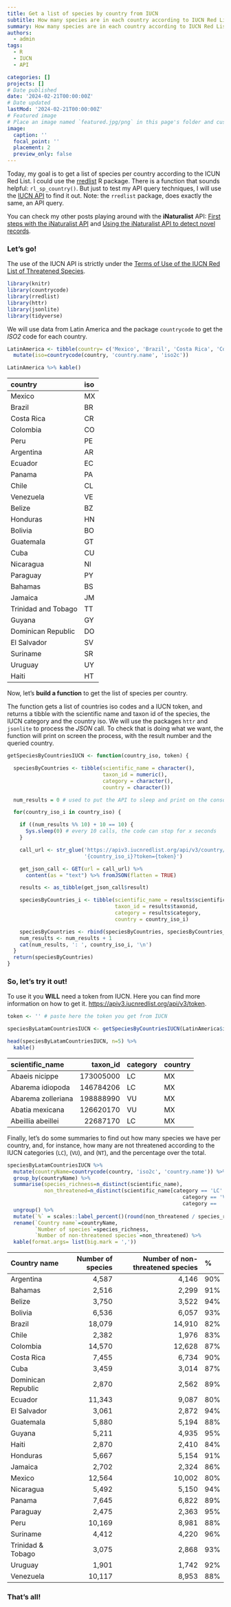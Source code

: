 ```yaml
---
title: Get a list of species by country from IUCN
subtitle: How many species are in each country according to IUCN Red List?
summary: How many species are in each country according to IUCN Red List?
authors:
  - admin
tags:
  - R
  - IUCN
  - API

categories: []
projects: []
# Date published
date: '2024-02-21T00:00:00Z'
# Date updated
lastMod: '2024-02-21T00:00:00Z'
# Featured image
# Place an image named `featured.jpg/png` in this page's folder and customize its options here.
image:
  caption: ''
  focal_point: ''
  placement: 2
  preview_only: false
---
```


Today, my goal is to get a list of species per country according to the
ICUN Red List. I could use the
[rredlist](https://docs.ropensci.org/rredlist) R package. There is a
function that sounds helpful: `rl_sp_country()`. But just to test my API
query techniques, I will use the [IUCN
API](https://apiv3.iucnredlist.org/api/v3/docs) to find it out. Note:
the `rredlist` package, does exactly the same, an API query.

You can check my other posts playing around with the **iNaturalist**
API: [First steps with the iNaturalist
API](https://flograttarola.com/post/inat_api/) and [Using the
iNaturalist API to detect novel
records](https://flograttarola.com/post/inat_api_new_records/).

### Let’s go!

The use of the IUCN API is strictly under the [Terms of Use of the IUCN
Red List of Threatened
Species](http://www.iucnredlist.org/info/terms-of-use).

``` r
library(knitr)
library(countrycode)
library(rredlist)
library(httr)
library(jsonlite)
library(tidyverse)
```

We will use data from Latin America and the package `countrycode` to get
the *ISO2* code for each country.

``` r
LatinAmerica <- tibble(country= c('Mexico', 'Brazil', 'Costa Rica', 'Colombia', 'Peru', 'Argentina', 'Ecuador', 'Panama', 'Chile', 'Venezuela', 'Belize', 'Honduras', 'Bolivia', 'Guatemala', 'Cuba', 'Nicaragua', 'Paraguay', 'Bahamas', 'Jamaica', 'Trinidad and Tobago', 'Guyana', 'Dominican Republic', 'El Salvador', 'Suriname', 'Uruguay', 'Haiti')) %>%
  mutate(iso=countrycode(country, 'country.name', 'iso2c'))

LatinAmerica %>% kable()
```

| country             | iso |
|:--------------------|:----|
| Mexico              | MX  |
| Brazil              | BR  |
| Costa Rica          | CR  |
| Colombia            | CO  |
| Peru                | PE  |
| Argentina           | AR  |
| Ecuador             | EC  |
| Panama              | PA  |
| Chile               | CL  |
| Venezuela           | VE  |
| Belize              | BZ  |
| Honduras            | HN  |
| Bolivia             | BO  |
| Guatemala           | GT  |
| Cuba                | CU  |
| Nicaragua           | NI  |
| Paraguay            | PY  |
| Bahamas             | BS  |
| Jamaica             | JM  |
| Trinidad and Tobago | TT  |
| Guyana              | GY  |
| Dominican Republic  | DO  |
| El Salvador         | SV  |
| Suriname            | SR  |
| Uruguay             | UY  |
| Haiti               | HT  |

Now, let’s **build a function** to get the list of species per country.

The function gets a list of countries iso codes and a IUCN token, and
returns a tibble with the scientific name and taxon id of the species,
the IUCN category and the country iso. We will use the packages `httr`
and `jsonlite` to process the *JSON* call. To check that is doing what
we want, the function will print on screen the process, with the result
number and the queried country.

``` r
getSpeciesByCountriesIUCN <- function(country_iso, token) {

  speciesByCountries <- tibble(scientific_name = character(),
                               taxon_id = numeric(),
                               category = character(),
                               country = character())

  num_results = 0 # used to put the API to sleep and print on the console the num

  for(country_iso_i in country_iso) {  

    if ((num_results %% 10) + 10 == 10) {
      Sys.sleep(0) # every 10 calls, the code can stop for x seconds
    }

    call_url <- str_glue('https://apiv3.iucnredlist.org/api/v3/country/getspecies/',
                         '{country_iso_i}?token={token}')

    get_json_call <- GET(url = call_url) %>%
      content(as = "text") %>% fromJSON(flatten = TRUE)

    results <- as_tibble(get_json_call$result)

    speciesByCountries_i <- tibble(scientific_name = results$scientific_name,
                                   taxon_id = results$taxonid,
                                   category = results$category,
                                   country = country_iso_i)

    speciesByCountries <- rbind(speciesByCountries, speciesByCountries_i)
    num_results <- num_results + 1
    cat(num_results, ': ', country_iso_i, '\n')
  }
  return(speciesByCountries)
}
```

### So, let’s try it out!

To use it you **WILL** need a token from IUCN. Here you can find more
information on how to get it.
<https://apiv3.iucnredlist.org/api/v3/token>.

``` r
token <- '' # paste here the token you get from IUCN
```

``` r
speciesByLatamCountriesIUCN <- getSpeciesByCountriesIUCN(LatinAmerica$iso, token)
```

``` r
head(speciesByLatamCountriesIUCN, n=5) %>%
  kable()
```

| scientific_name    |  taxon_id | category | country |
|:-------------------|----------:|:---------|:--------|
| Abaeis nicippe     | 173005000 | LC       | MX      |
| Abarema idiopoda   | 146784206 | LC       | MX      |
| Abarema zolleriana | 198888990 | VU       | MX      |
| Abatia mexicana    | 126620170 | VU       | MX      |
| Abeillia abeillei  |  22687170 | LC       | MX      |

Finally, let’s do some summaries to find out how many species we have
per country, and, for instance, how many are not threatened according to
the IUCN categories (`LC`), (`VU`), and (`NT`), and the percentage over
the total.

``` r
speciesByLatamCountriesIUCN %>%
  mutate(countryName=countrycode(country, 'iso2c', 'country.name')) %>%
  group_by(countryName) %>%
  summarise(species_richness=n_distinct(scientific_name),
            non_threatened=n_distinct(scientific_name[category == 'LC' |
                                                         category == 'VU'|
                                                         category ==  'NT'])) %>%
  ungroup() %>%
  mutate(`%` = scales::label_percent()(round(non_threatened / species_richness, 2))) %>%
  rename(`Country name`=countryName,
         `Number of species`=species_richness,
         `Number of non-threatened species`=non_threatened) %>%
  kable(format.args= list(big.mark = ','))
```

| Country name       | Number of species | Number of non-threatened species | %   |
|:-------------------|------------------:|---------------------------------:|:----|
| Argentina          |             4,587 |                            4,146 | 90% |
| Bahamas            |             2,516 |                            2,299 | 91% |
| Belize             |             3,750 |                            3,522 | 94% |
| Bolivia            |             6,536 |                            6,057 | 93% |
| Brazil             |            18,079 |                           14,910 | 82% |
| Chile              |             2,382 |                            1,976 | 83% |
| Colombia           |            14,570 |                           12,628 | 87% |
| Costa Rica         |             7,455 |                            6,734 | 90% |
| Cuba               |             3,459 |                            3,014 | 87% |
| Dominican Republic |             2,870 |                            2,562 | 89% |
| Ecuador            |            11,343 |                            9,087 | 80% |
| El Salvador        |             3,061 |                            2,872 | 94% |
| Guatemala          |             5,880 |                            5,194 | 88% |
| Guyana             |             5,211 |                            4,935 | 95% |
| Haiti              |             2,870 |                            2,410 | 84% |
| Honduras           |             5,667 |                            5,154 | 91% |
| Jamaica            |             2,702 |                            2,324 | 86% |
| Mexico             |            12,564 |                           10,002 | 80% |
| Nicaragua          |             5,492 |                            5,150 | 94% |
| Panama             |             7,645 |                            6,822 | 89% |
| Paraguay           |             2,475 |                            2,363 | 95% |
| Peru               |            10,169 |                            8,981 | 88% |
| Suriname           |             4,412 |                            4,220 | 96% |
| Trinidad & Tobago  |             3,075 |                            2,868 | 93% |
| Uruguay            |             1,901 |                            1,742 | 92% |
| Venezuela          |            10,117 |                            8,953 | 88% |

### That’s all!

